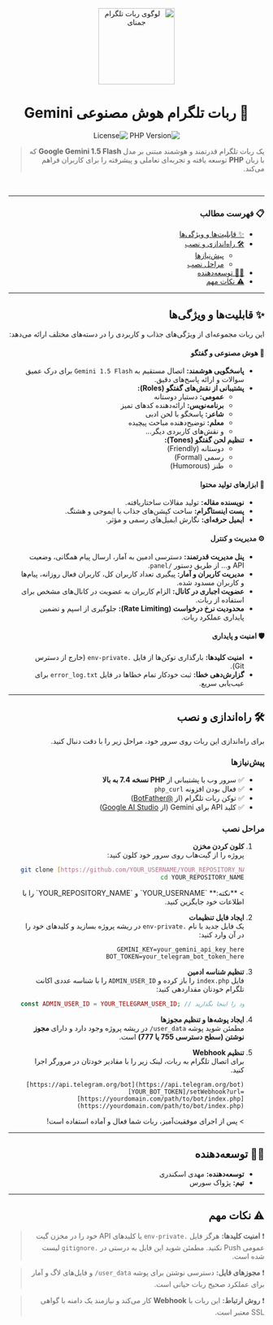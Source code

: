 <div dir="rtl">

<p align="center">
  <img src="https://raw.githubusercontent.com/gist/pejvak-source/e62a4a75e2b173255a806c7717462a69/raw/e3b6d2169601d36d8883e449176e559530db3332/gemini-bot-logo.svg" alt="لوگوی ربات تلگرام جمنای" width="150">
</p>

<h1 align="center">🤖 ربات تلگرام هوش مصنوعی Gemini</h1>

<p align="center">
  <img alt="PHP Version" src="https://img.shields.io/badge/PHP-%3E%3D%207.4-8892BF?style=for-the-badge&logo=php">
  <img alt="License" src="https://img.shields.io/badge/License-MIT-green.svg?style=for-the-badge">
</p>

> یک ربات تلگرام قدرتمند و هوشمند مبتنی بر مدل **Google Gemini 1.5 Flash** که با زبان **PHP** توسعه یافته و تجربه‌ای تعاملی و پیشرفته را برای کاربران فراهم می‌کند.

<br>

---

### 📋 **فهرست مطالب**

- [✨ قابلیت‌ها و ویژگی‌ها](#-قابلیت‌ها-و-ویژگی‌ها)
- [🛠️ راه‌اندازی و نصب](#️-راه‌اندازی-و-نصب)
  - [پیش‌نیازها](#پیش‌نیازها)
  - [مراحل نصب](#مراحل-نصب)
- [👨‍💻 توسعه‌دهنده](#-توسعه‌دهنده)
- [⚠️ نکات مهم](#️-نکات-مهم)

---

## ✨ قابلیت‌ها و ویژگی‌ها

این ربات مجموعه‌ای از ویژگی‌های جذاب و کاربردی را در دسته‌های مختلف ارائه می‌دهد:

#### 🧠 **هوش مصنوعی و گفتگو**
- **پاسخگویی هوشمند:** اتصال مستقیم به `Gemini 1.5 Flash` برای درک عمیق سوالات و ارائه پاسخ‌های دقیق.
- **پشتیبانی از نقش‌های گفتگو (Roles):**
  - **عمومی:** دستیار دوستانه
  - **برنامه‌نویس:** ارائه‌دهنده کدهای تمیز
  - **شاعر:** پاسخگو با لحن ادبی
  - **معلم:** توضیح‌دهنده مباحث پیچیده
  - و نقش‌های کاربردی دیگر...
- **تنظیم لحن گفتگو (Tones):**
  - دوستانه (Friendly)
  - رسمی (Formal)
  - طنز (Humorous)

#### 📝 **ابزارهای تولید محتوا**
- **نویسنده مقاله:** تولید مقالات ساختاریافته.
- **پست اینستاگرام:** ساخت کپشن‌های جذاب با ایموجی و هشتگ.
- **ایمیل حرفه‌ای:** نگارش ایمیل‌های رسمی و مؤثر.

#### ⚙️ **مدیریت و کنترل**
- **پنل مدیریت قدرتمند:** دسترسی ادمین به آمار، ارسال پیام همگانی، وضعیت API و... از طریق دستور `/panel`.
- **مدیریت کاربران و آمار:** پیگیری تعداد کاربران کل، کاربران فعال روزانه، پیام‌ها و کاربران مسدود شده.
- **عضویت اجباری در کانال:** الزام کاربران به عضویت در کانال‌های مشخص برای استفاده از ربات.
- **محدودیت نرخ درخواست (Rate Limiting):** جلوگیری از اسپم و تضمین پایداری عملکرد ربات.

#### 🛡️ **امنیت و پایداری**
- **امنیت کلیدها:** بارگذاری توکن‌ها از فایل `.env-private` (خارج از دسترس Git).
- **گزارش‌دهی خطا:** ثبت خودکار تمام خطاها در فایل `error_log.txt` برای عیب‌یابی سریع.

---

## 🛠️ راه‌اندازی و نصب

برای راه‌اندازی این ربات روی سرور خود، مراحل زیر را با دقت دنبال کنید.

### **پیش‌نیازها**
- ✅ سرور وب با پشتیبانی از **PHP نسخه 7.4 به بالا**
- ✅ فعال بودن افزونه `php_curl`
- ✅ توکن ربات تلگرام (از [@BotFather](https://t.me/BotFather))
- ✅ کلید API برای Gemini (از [Google AI Studio](https://aistudio.google.com/))

### **مراحل نصب**

1.  **کلون کردن مخزن**
    <br>
    پروژه را از گیت‌هاب روی سرور خود کلون کنید:
    <div dir="ltr">

    ```bash
    git clone [https://github.com/YOUR_USERNAME/YOUR_REPOSITORY_NAME.git](https://github.com/YOUR_USERNAME/YOUR_REPOSITORY_NAME.git)
    cd YOUR_REPOSITORY_NAME
    ```
    </div>
    > **نکته:** `YOUR_USERNAME` و `YOUR_REPOSITORY_NAME` را با اطلاعات خود جایگزین کنید.

2.  **ایجاد فایل تنظیمات**
    <br>
    یک فایل جدید با نام `.env-private` در ریشه پروژه بسازید و کلیدهای خود را در آن وارد کنید:
    <div dir="ltr">

    ```env
    GEMINI_KEY=your_gemini_api_key_here
    BOT_TOKEN=your_telegram_bot_token_here
    ```
    </div>

3.  **تنظیم شناسه ادمین**
    <br>
    فایل `index.php` را باز کرده و `ADMIN_USER_ID` را با شناسه عددی اکانت تلگرام خودتان مقداردهی کنید:
    <div dir="ltr">

    ```php
    const ADMIN_USER_ID = YOUR_TELEGRAM_USER_ID; // شناسه عددی خود را اینجا بگذارید
    ```
    </div>

4.  **ایجاد پوشه‌ها و تنظیم مجوزها**
    <br>
    مطمئن شوید پوشه `user_data/` در ریشه پروژه وجود دارد و دارای **مجوز نوشتن (سطح دسترسی 755 یا 777)** است.

5.  **تنظیم Webhook**
    <br>
    برای اتصال تلگرام به ربات، لینک زیر را با مقادیر خودتان در مرورگر اجرا کنید.
    <div dir="ltr">

    ```
    [https://api.telegram.org/bot](https://api.telegram.org/bot)[YOUR_BOT_TOKEN]/setWebhook?url=[https://yourdomain.com/path/to/bot/index.php](https://yourdomain.com/path/to/bot/index.php)
    ```
    </div>
    > پس از اجرای موفقیت‌آمیز، ربات شما فعال و آماده استفاده است!

---

## 👨‍💻 توسعه‌دهنده

- **توسعه‌دهنده:** مهدی اسکندری
- **تیم:** پژواک سورس

---

## ⚠️ نکات مهم

> ❗️ **امنیت کلیدها:** هرگز فایل `.env-private` یا کلیدهای API خود را در مخزن گیت عمومی Push نکنید. مطمئن شوید این فایل به درستی در `.gitignore` لیست شده است.

> ❗️ **مجوزهای فایل:** دسترسی نوشتن برای پوشه `user_data/` و فایل‌های لاگ و آمار برای عملکرد صحیح ربات حیاتی است.

> ❗️ **روش ارتباط:** این ربات با **Webhook** کار می‌کند و نیازمند یک دامنه با گواهی SSL معتبر است.

</div>
